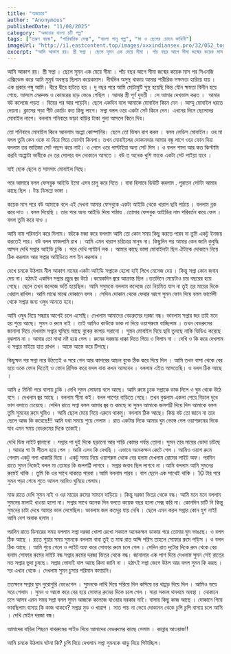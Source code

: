 ```yaml
---
title: "অজাচার"
author: "Anonymous"
publishedDate: "11/08/2025"
category: "অজাচার বাংলা চটি গল্প"
tags: ["তরুণ বয়স্ক", "পারিবারিক সেক্স", "বাংলা পানু গল্প", "মা ও ছেলের চোদন কাহিনী"]
imageUrl: "http://i1.eastcontent.top/images/xxxindiansex.pro/32/052_together_gets_fucked.jpg"
excerpt: "আমি আকাশ রয়। স্ত্রী সপ্না । ছেলে সুমন এক মেয়ে সীমা । পাঁচ বছর আগে সীমা জন্মের কয়েক মাস পর সিএনজি এক্সিডেন্ড করে আমি মুমূর্ষ অবস্থায় ছিলাম কয়েকমাস। দীর্ঘদিন অসুস্থ থাকায় আমার শারীরিক সক্ষমতা হারি..."
---
```


আমি আকাশ রয়। স্ত্রী সপ্না । ছেলে সুমন এক মেয়ে সীমা । পাঁচ বছর আগে সীমা জন্মের কয়েক মাস পর সিএনজি এক্সিডেন্ড করে আমি মুমূর্ষ অবস্থায় ছিলাম কয়েকমাস। দীর্ঘদিন অসুস্থ থাকায় আমার শারীরিক সক্ষমতা হারিয়ে যায় । এক প্রকার পঙ্গু আমি। ধীরে ধীরে হাটতে হয় । দু বছর পরে আমি মোটামুটি সুস্থ হয়েছি কিন্ত যৌন ক্ষমতা বিলীন হয়ে গেছে. আসলে মেরুদন্ড ও কোমরের হাড় ভেঙে গেছিল । আমার স্ত্রী পূর্ণ যুবতী । সে আমার দেখভাল করত ।  আমার বউ কলেজে পড়ত । বিয়ের পর আর পড়েনি। ছেলে একদিন বলে আমাকে মোবাইল কিনে দেন । আম্মু মোবাইল ধরতে দেয়না। ক্লাসের পড়া শীট কোচিং কত কিছু লাগে। সপ্না বলল ওরে একটা সেট কিনে দেন। এখনের দিনে ছেলেদের মোবাইল লাগে। বললাম শনিবারে ভাড়া বাড়ির টাকা গুলা আসলে কিনে দিব।


তো শনিবারে মোবাইল কিনে আনলাম অপ্পো কোম্পানির। ছেলে তো ভিষন রাগ করল । বলল লেডিস মোবাইল। ওর মা বলল তুমি কেন ওকে না নিয়ে গিয়ে ফোনটা কিনলা। তখন মোবাইলের দোকানদার আমার বন্ধু লাগে ওরে ফোন দিয়া বললাম তর ভাতিজা সেট পছন্দ করে নাই। ও গেলে ওরে পাল্টাইয়া অন্য সেট দিস । ও বলল শালা আর কত কিপ্টামি করবি অপ্পোটা ভাবীকে দে তর পোলার বল দোকানে আসতে । বউ ত অনেক খুশি ফাকে একটা সেট পাইয়া যাবে ।

যাই হোক ছেলে ত সামসাং মোবাইল নিছে।

পরে আমারে বলল ফেসবুক আইডি ইমো এসব চালু করে দিতে । বাবা হিসাবে ডিউটি করলাম . পুরাতন সেটটা আমার কাছে ছিল । টাচ ডিসপ্লে ভাঙ্গা ।


কয়েক মাস পরে বউ আমাকে বলে এই দেখনা আমার ফেসবুকে একটা আইডি থেকে খারাপ ছবি পাঠায় । বললাম ব্লক করে দাও । বলল দিয়েছি । তার পরে অন্য আইডি দিয়ে পাঠায় . তোমার ফেসবুক আইডির নাম পরিবর্তন করে ফেল । বলল তুমি করে দাও ।

আমি নাম পরিবর্তন করে দিলাম। বউকে মজা করে বললাম আমি তো কোন সময় কিছু করতে পারব না তুমি একটু ইনজয় করতেই পার। বউ বলল ফাজলামি রাখ । আমি এমন খারাপ চরিত্রের মানুষ না। কিছুদিন পর আমার কেন জানি কুবুদ্ধি আসল দেখি সপ্নার আইডি ঢুকি । পরে দেখি প্যাটার্ন লক । আমার কাছে ভাঙ্গা মোবাইলটা ছিল ঐটাকে দোকানে নিয়ে ঠিক করলাম আর সপ্নার আইডিতে লগ ইন করলাম ।


দেখে চমকে উঠলাম নীল আকাশ নামের একটা আইডি সপ্নাকে হেলো হাই লিখে মেসেজ দেয় । কিন্তু সপ্না কোন জবাব দেয় না। হঠাৎই একদিন সপ্নার প্রচুর জ্বর উঠে ।কয়েকদিন জ্বরে আক্রান্ত ছিল ।ততদিনে মেয়েটাও চার বছরের হয়ে গেছে। ছেলে তখন কলেজে ভর্তি হয়েছিল। আমি সসুমকে বললাম কলেজে তো নিয়মিত যাস না তুই তর মায়ের দিকে খেয়াল রাখিস। আমি মাঝে মাঝে দোকানে বসব । সেদিন দোকান থেকে ফেরার আগে সুমন ফোন দিয়ে বলল ফার্মেসী থেকে সপ্নার জন্য ওষুধ আনতে হবে।


আমি ওষুধ নিয়ে সন্ধ্যার আগেই চলে এসেছি। দেখলাম আমাদের বেডরুমের দরজা বন্ধ। ভাবলাম সপ্নার জর তাই মনে হয় শুয়ে আছে। সুমন ও রুমে নাই । তাই আমিও কাউকে ডাক না দিয়ে ওয়াশরুমে যাচ্ছিলাম । তখন বেডরুমের জানালা দিয়ে দেখলাম সপ্নার ঘুমিয়ে আছে বুকের কাপড় সরানো । সুমন মোবাইল দিয়ে ছবি তুলছে নাকি ভিডিও করেছে বুঝলাম না । আমার তো মাথা নষ্ট হয়ে গেল । রুমের দরজায় ধাক্কা দিতে গিয়ে ও দিলাম না । দেখি ও কি করে দেখলাম ও সপ্নার মাইয়ে হাত রাখল । আস্তে আস্তে করে টিপছে।


কিছুক্ষন পর সপ্না নরে উঠতেই ও সরে গেল আর কাপরের আচল বুকে ঠিক করে দিয়ে দিল । আমি তখন বাসা থেকে বের হয়ে ওকে ফোন দিতেই ও ফোন রিসিভ করে বলল বাবা কখন আসবেন । বললাম এইত আসতেছি। ও বলল ঠিক আছে ।


আমি ৫ মিনিট পরে বাসায় ঢুকি ।দেখি সুমন সোফায় বসে আছে। আমি রুমে ঢুকে সপ্নাকে ডাক দিলে ও ঘুম থেকে উঠে বসে । দেখলাম জ্বর আছে । বললাম সীমা কই। বলল পাশের বাড়িতে গেছে। তখন বুঝলাম একলা পেয়ে বিড়াল দুধে ভাগ বসাতে চেয়েছে। সেদিন রাতে সপ্না বলল আমার জ্বর ত কমছে না সুমন আমাকে জলপট্টি দিয়ে দিস আমাকে বলল তুমি সুমনের রুমে ঘুমিও । আমি ছেলে মেয়ে নিয়ে এরুমে থাকমু। বললাম ঠিক আছে। কিন্ত বউ তো জানে না তার ছেলে আজ কি করেছে!!! আমি যথা সময়ে শুয়ে গেলাম । রাত একটার দিকে আমার ঘুম ভেঙ্গে গেল ওয়াশরুমের দিকে যাব এমন সময় বেডরুমের দিকে তাকাই।


দেখি ডিম লাইট জ্বালানো । সপ্নার পা দুই দিকে ছড়ানো আর শাড়ি কোমর পর্যন্ত তোলা। সুমন তার মায়ের ভোদা চাটছে । আমার গা টা শীতল হয়ে গেল । আমি এসব কি দেখছি । এভাবে অনেকক্ষন কেটে গেল । আমিও ওয়াশ রুমে গেলাম একটু গলা খাকারি দিয়ে । একটু সময় নিয়ে ওয়াশরুম থেকে বের হলাম দেখলাম রোমের লাইট অফ। পরদিন রাতে সুমন নিজেই বলল মা তোমার কি জলপট্টি লাগবে । সপ্নার জবাব ছিল লাগবে না ।আমি বললাম আমি সুমনের রুমেই থাকি । তুমি কি ওর সাথে থাকতে পারবা ।আমি বললাম পারব । বাপ ছেলে এক সাথেই থাকি । 10 টার পরে সুমন পড়া শেষে শুতে আসল আমিও ঘুমিয়ে গেলাম।


মাঝ রাতে দেখি সুমন নাই ও ওর মায়ের রুমের সামনে দাড়িয়ে । কিন্তু দরজা ভিতর থেকে বন্ধ। আমি মনে মনে বললাম সুমনের মালাই খাওয়া হলো না। সপ্নার সাথে অনেক দিন বলতে কয়েক বছর হলো সেক্স করি না। কোনদিন চাটি নি কিন্তু সুমনের চাটা দেখে আমার ভাল লেগেছিল। ভাবলাম জল কতদূর যায় দেখি । ছেলে এমন করল সপ্নার কোন হুশ নাই! আমি বেশ অবাক হলাম ।


পরদিন রাতে ডিনারের সময় বললাম সপ্না দরজা খোলা রেখো সকালে অনেকক্ষন ডাকার পরে তোমার ঘুম ভাঙছে। ও বলল ঠিক আছে । রাতে শুয়ার সময় সুমনকে বললাম বাবা তুই ত মাঝ রাত অব্দি পরিস তাহলে সোফার রুমে পড়িস । ও বলল ঠিক আছে । আমি শুয়ে গেলে ও লাইট অফ করে সোফার রুমে চলে গেল । সেদিন রাত দুটোর দিকে রুম থেকে বের হলাম সোফার রুমের লাইট বন্ধ সপ্নার রুমের দরজা ভিতর থেকে বন্ধ। জানালার এক পাশ দিয়ে দেখলাম সুমন সেই রাতের মত সপ্নার ভুদা চুষছে। সপ্নার ভোদাই বাল আছে কিনা জানি না । হঠাৎই সপ্না জেগে উঠল আর বলল সুমন কি করছ । সর এখান থেকে । দেখলাম সুমন চুসার পরিমান কমায়নি।


ততক্ষনে সপ্নার ঘুম পুরোপুরি ভেঙেগেল । সুমনকে লাথি দিয়ে সরিয়ে দিল কসিয়ে চর থাপ্পড় দিয়ে দিল । আমিও ভয়ে সরে গেলাম । সুমন ও আস্তে করে বের হয়ে সোফার রুমের দিকে চলে গেল । সারা সকাল থমথমে অবস্থা । দোকানে চলে আসব এমন সময় সপ্না বলল সুমন আজকে কলেজে যাওয়ার দরকার নাই। বাসায় কিছু কাজ আছে । দোকানে গিয়ে ভাবছিলাম বাসায় কি কাজ থাকবে? সপ্নার মুড ও খারাপ । সাত পাচ না ভেবে দোকানন থেকে চুপি চুপি বাসায় চলে আসি । দেখি মেইন দরজা বন্ধ।

আমাদের বাড়ির পিছনে বাথরুমের সাইড দিয়ে আমাদের বেডরুমের কাছে গেলাম । কান্নার আওয়াজ!!

আমি চমকে উঠলাম ঘটনা কি? চুপি দিয়ে দেখলাম সপ্না সুমনকে ঝাড়ু দিয়ে পিটাচ্ছিল।

